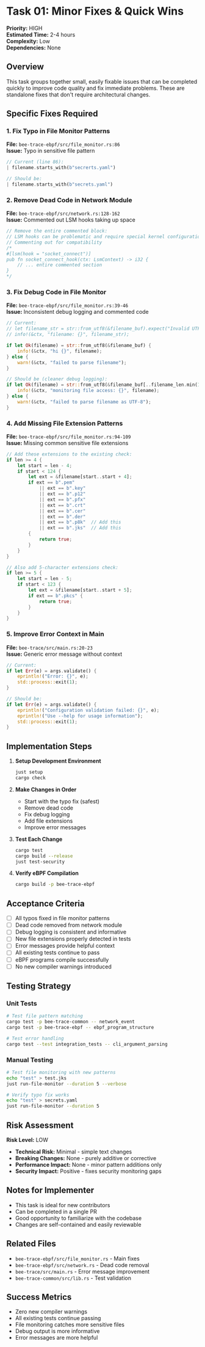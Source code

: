 # Task 01: Minor Fixes & Quick Wins

**Priority:** HIGH  
**Estimated Time:** 2-4 hours  
**Complexity:** Low  
**Dependencies:** None  

## Overview

This task groups together small, easily fixable issues that can be completed quickly to improve code quality and fix immediate problems. These are standalone fixes that don't require architectural changes.

## Specific Fixes Required

### 1. Fix Typo in File Monitor Patterns

**File:** `bee-trace-ebpf/src/file_monitor.rs:86`  
**Issue:** Typo in sensitive file pattern  

```rust
// Current (line 86):
| filename.starts_with(b"secrerts.yaml")

// Should be:
| filename.starts_with(b"secrets.yaml")
```

### 2. Remove Dead Code in Network Module

**File:** `bee-trace-ebpf/src/network.rs:128-162`  
**Issue:** Commented out LSM hooks taking up space  

```rust
// Remove the entire commented block:
// LSM hooks can be problematic and require special kernel configuration
// Commenting out for compatibility
/*
#[lsm(hook = "socket_connect")]
pub fn socket_connect_hook(ctx: LsmContext) -> i32 {
    // ... entire commented section
}
*/
```

### 3. Fix Debug Code in File Monitor

**File:** `bee-trace-ebpf/src/file_monitor.rs:39-46`  
**Issue:** Inconsistent debug logging and commented code  

```rust
// Current:
// let filename_str = str::from_utf8(&filename_buf).expect("Invalid UTF-8");
// info!(&ctx, "filename: {}", filename_str);

if let Ok(filename) = str::from_utf8(&filename_buf) {
    info!(&ctx, "hi {}", filename);
} else {
    warn!(&ctx, "failed to parse filename");
}

// Should be (cleaner debug logging):
if let Ok(filename) = str::from_utf8(&filename_buf[..filename_len.min(128) as usize]) {
    info!(&ctx, "monitoring file access: {}", filename);
} else {
    warn!(&ctx, "failed to parse filename as UTF-8");
}
```

### 4. Add Missing File Extension Patterns

**File:** `bee-trace-ebpf/src/file_monitor.rs:94-109`  
**Issue:** Missing common sensitive file extensions  

```rust
// Add these extensions to the existing check:
if len >= 4 {
    let start = len - 4;
    if start < 124 {
        let ext = &filename[start..start + 4];
        if ext == b".pem"
            || ext == b".key"
            || ext == b".p12"
            || ext == b".pfx"
            || ext == b".crt"
            || ext == b".cer"
            || ext == b".der"
            || ext == b".p8k"  // Add this
            || ext == b".jks"  // Add this
        {
            return true;
        }
    }
}

// Also add 5-character extensions check:
if len >= 5 {
    let start = len - 5;
    if start < 123 {
        let ext = &filename[start..start + 5];
        if ext == b".pkcs" {
            return true;
        }
    }
}
```

### 5. Improve Error Context in Main

**File:** `bee-trace/src/main.rs:20-23`  
**Issue:** Generic error message without context  

```rust
// Current:
if let Err(e) = args.validate() {
    eprintln!("Error: {}", e);
    std::process::exit(1);
}

// Should be:
if let Err(e) = args.validate() {
    eprintln!("Configuration validation failed: {}", e);
    eprintln!("Use --help for usage information");
    std::process::exit(1);
}
```

## Implementation Steps

1. **Setup Development Environment**
   ```bash
   just setup
   cargo check
   ```

2. **Make Changes in Order**
   - Start with the typo fix (safest)
   - Remove dead code
   - Fix debug logging
   - Add file extensions
   - Improve error messages

3. **Test Each Change**
   ```bash
   cargo test
   cargo build --release
   just test-security
   ```

4. **Verify eBPF Compilation**
   ```bash
   cargo build -p bee-trace-ebpf
   ```

## Acceptance Criteria

- [ ] All typos fixed in file monitor patterns
- [ ] Dead code removed from network module
- [ ] Debug logging is consistent and informative
- [ ] New file extensions properly detected in tests
- [ ] Error messages provide helpful context
- [ ] All existing tests continue to pass
- [ ] eBPF programs compile successfully
- [ ] No new compiler warnings introduced

## Testing Strategy

### Unit Tests
```bash
# Test file pattern matching
cargo test -p bee-trace-common -- network_event
cargo test -p bee-trace-ebpf -- ebpf_program_structure

# Test error handling
cargo test --test integration_tests -- cli_argument_parsing
```

### Manual Testing
```bash
# Test file monitoring with new patterns
echo "test" > test.jks
just run-file-monitor --duration 5 --verbose

# Verify typo fix works
echo "test" > secrets.yaml
just run-file-monitor --duration 5
```

## Risk Assessment

**Risk Level:** LOW

- **Technical Risk:** Minimal - simple text changes
- **Breaking Changes:** None - purely additive or corrective
- **Performance Impact:** None - minor pattern additions only
- **Security Impact:** Positive - fixes security monitoring gaps

## Notes for Implementer

- This task is ideal for new contributors
- Can be completed in a single PR
- Good opportunity to familiarize with the codebase
- Changes are self-contained and easily reviewable

## Related Files

- `bee-trace-ebpf/src/file_monitor.rs` - Main fixes
- `bee-trace-ebpf/src/network.rs` - Dead code removal  
- `bee-trace/src/main.rs` - Error message improvement
- `bee-trace-common/src/lib.rs` - Test validation

## Success Metrics

- Zero new compiler warnings
- All existing tests continue passing
- File monitoring catches more sensitive files
- Debug output is more informative
- Error messages are more helpful